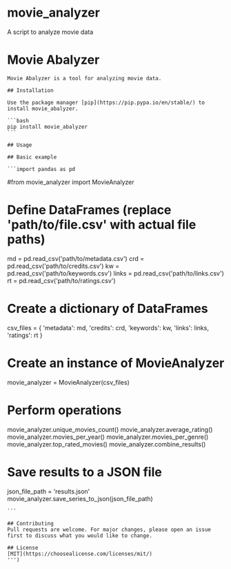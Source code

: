 # movie_analyzer
A script to analyze movie data
# Movie Abalyzer

    Movie Abalyzer is a tool for analyzing movie data.

    ## Installation

    Use the package manager [pip](https://pip.pypa.io/en/stable/) to install movie_abalyzer.

    ```bash
    pip install movie_abalyzer
    ```

    ## Usage

    ## Basic example
    
    ```import pandas as pd
#from movie_analyzer import MovieAnalyzer

# Define DataFrames (replace 'path/to/file.csv' with actual file paths)
md = pd.read_csv('path/to/metadata.csv')
crd = pd.read_csv('path/to/credits.csv')
kw = pd.read_csv('path/to/keywords.csv')
links = pd.read_csv('path/to/links.csv')
rt = pd.read_csv('path/to/ratings.csv')

# Create a dictionary of DataFrames
csv_files = {
    'metadata': md,
    'credits': crd,
    'keywords': kw,
    'links': links,
    'ratings': rt
}

# Create an instance of MovieAnalyzer
movie_analyzer = MovieAnalyzer(csv_files)

# Perform operations
movie_analyzer.unique_movies_count()
movie_analyzer.average_rating()
movie_analyzer.movies_per_year()
movie_analyzer.movies_per_genre()
movie_analyzer.top_rated_movies()
movie_analyzer.combine_results()

# Save results to a JSON file
json_file_path = 'results.json'
movie_analyzer.save_series_to_json(json_file_path)

    ```

    ## Contributing
    Pull requests are welcome. For major changes, please open an issue first to discuss what you would like to change.

    ## License
    [MIT](https://choosealicense.com/licenses/mit/)
    ''')
